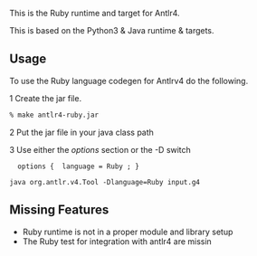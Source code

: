 This is the Ruby runtime and target for Antlr4.

This is based on the Python3 & Java runtime & targets.


Usage
-----
To use the Ruby language codegen for Antlrv4 do the following.

1 Create the jar file.
```bash
% make antlr4-ruby.jar
```
2 Put the jar file in your java class path 


3 Use either the _options_ section  or the -D switch

```
  options {  language = Ruby ; }
```

```
java org.antlr.v4.Tool -Dlanguage=Ruby input.g4
```


Missing Features
----------------
* Ruby runtime is not in a proper module and library setup
* The Ruby test for integration with antlr4 are missin

